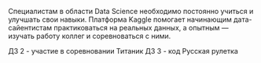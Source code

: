 Специалистам в области Data Science необходимо постоянно учиться и улучшать свои навыки.
Платформа Kaggle помогает начинающим дата-сайентистам практиковаться на реальных данных, 
а опытным — изучать работу коллег и соревноваться с ними.

ДЗ 2  -  участие в соревновании Титаник
ДЗ 3  -  код Русская рулетка
